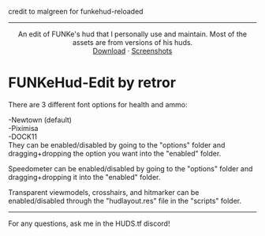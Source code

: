 credit to malgreen for funkehud-reloaded
_______________________________________

<p align="center">
  <p align="center">
    An edit of FUNKe's hud that I personally use and maintain. Most of the assets are from versions of his huds. 
    <br />
    <a href="https://codeload.github.com/retror69/FUNKeHud-Edit/zip/refs/heads/main">Download</a>
    ·
    <a href="https://imgur.com/a/KfGkGCg">Screenshots</a>
  </p>
</p>


# FUNKeHud-Edit by retror
There are 3 different font options for health and ammo:
  
-Newtown (default)  
-Piximisa  
-DOCK11  
They can be enabled/disabled by going to the "options" folder and dragging+dropping the option you want into the "enabled" folder.

Speedometer can be enabled/disabled by going to the "options" folder and dragging+dropping it into the "enabled" folder.

Transparent viewmodels, crosshairs, and hitmarker can be enabled/disabled through the "hudlayout.res" file in the "scripts" folder.

_______________________________________

For any questions, ask me in the HUDS.tf discord!
